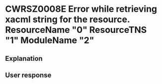 # CWRSZ0008E Error while retrieving xacml string for the resource. ResourceName "0" ResourceTNS "1" ModuleName "2"

## Explanation

## User response